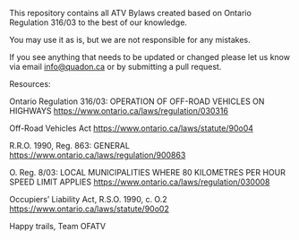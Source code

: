 This repository contains all ATV Bylaws created based on Ontario Regulation 316/03 to the best of our knowledge.

You may use it as is, but we are not responsible for any mistakes.

If you see anything that needs to be updated or changed please let us know via email info@quadon.ca or by submitting a pull request.

Resources:

Ontario Regulation 316/03: OPERATION OF OFF-ROAD VEHICLES ON HIGHWAYS
https://www.ontario.ca/laws/regulation/030316

Off-Road Vehicles Act
https://www.ontario.ca/laws/statute/90o04

R.R.O. 1990, Reg. 863: GENERAL
https://www.ontario.ca/laws/regulation/900863

O. Reg. 8/03: LOCAL MUNICIPALITIES WHERE 80 KILOMETRES PER HOUR SPEED LIMIT APPLIES
https://www.ontario.ca/laws/regulation/030008

Occupiers’ Liability Act, R.S.O. 1990, c. O.2
https://www.ontario.ca/laws/statute/90o02

Happy trails,
Team OFATV

